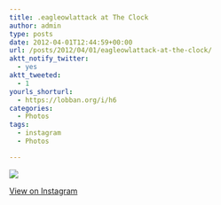 ```yaml
---
title: .eagleowlattack at The Clock
author: admin
type: posts
date: 2012-04-01T12:44:59+00:00
url: /posts/2012/04/01/eagleowlattack-at-the-clock/
aktt_notify_twitter:
  - yes
aktt_tweeted:
  - 1
yourls_shorturl:
  - https://lobban.org/i/h6
categories:
  - Photos
tags:
  - instagram
  - Photos

---
```

![][1]

[View on Instagram][2]

 [1]: https://lobban.org/wp-content/uploads/HLIC/1198041ac50c3a77411d35e02c25d9dd.jpg
 [2]: http://instagr.am/p/I4JYotqljZ/